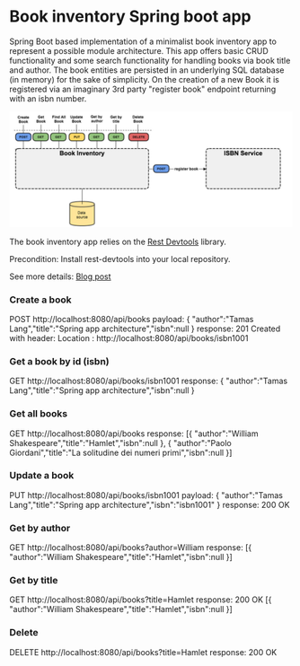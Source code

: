 # Book inventory Spring boot app #

Spring Boot based implementation of a minimalist book inventory app to represent a possible module architecture.
This app offers basic CRUD functionality and some search functionality for handling books via book title and author.
The book entities are persisted in an underlying SQL database (in memory) for the sake of simplicity.
On the creation of a new Book it is registered via an imaginary 3rd party "register book" endpoint returning with an isbn number.

![Book Inventory app architecture](/docs/book_inventory_app.png "Inventory app architecture")

The book inventory app relies on the
<a href="http://www.talangsoft.org/2015/02/16/rest-devtools-introduction/" target="_blank">Rest Devtools</a> library.

Precondition: Install rest-devtools into your local repository.

See more details: <a href="http://www.talangsoft.org/2015/02/21/module_architecture/" target="_blank">Blog post<a>


### Create a book
POST http://localhost:8080/api/books
payload:
{ "author":"Tamas Lang","title":"Spring app architecture","isbn":null }
response:
201 Created with header: Location : http://localhost:8080/api/books/isbn1001

### Get a book by id (isbn)
GET http://localhost:8080/api/books/isbn1001
response:
{ "author":"Tamas Lang","title":"Spring app architecture","isbn":null }

### Get all books
GET http://localhost:8080/api/books
response:
[{ "author":"William Shakespeare","title":"Hamlet","isbn":null },
 { "author":"Paolo Giordani","title":"La solitudine dei numeri primi","isbn":null }]

### Update a book
PUT http://localhost:8080/api/books/isbn1001
payload:
{ "author":"Tamas Lang","title":"Spring app architecture","isbn":"isbn1001" }
response:
200 OK

### Get by author
GET http://localhost:8080/api/books?author=William
response:
[{ "author":"William Shakespeare","title":"Hamlet","isbn":null }]

### Get by title
GET http://localhost:8080/api/books?title=Hamlet
response:
200 OK
[{ "author":"William Shakespeare","title":"Hamlet","isbn":null }]

### Delete
DELETE http://localhost:8080/api/books?title=Hamlet
response:
200 OK
